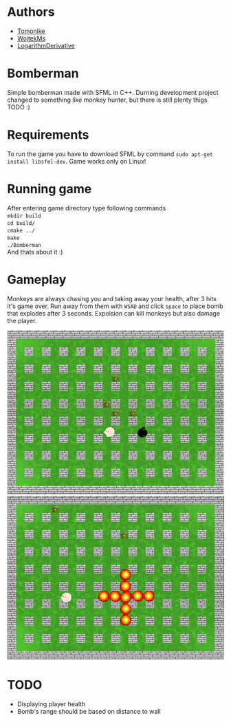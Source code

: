 # Authors

* [Tomonike](https://github.com/Tomonike/)
* [WojtekMs](https://github.com/WOjtekMs/)
* [LogarithmDerivative](https://github.com/LogarithmDerivative/)

# Bomberman

Simple bomberman made with SFML in C++. Durning development project changed to something like monkey hunter, but there is still plenty thigs TODO :)

# Requirements

To run the game you have to download SFML by command `sudo apt-get install libsfml-dev`.
Game works only on Linux!

# Running game
After entering game directory type following commands  
`mkdir build`  
`cd build/`  
`cmake ../`  
`make`   
`./Bomberman`  
And thats about it :)

# Gameplay
Monkeys are always chasing you and taking away your health, after 3 hits it's game over. Run away from them with `WSAD` and click `space` to place bomb that explodes after 3 seconds. Expolsion can kill monkeys but also damage the player.

![Screenshot](img/scrBomb1.PNG)
![Screenshot](img/explosion.png)

# TODO

- Displaying player health
- Bomb's range should be based on distance to wall
